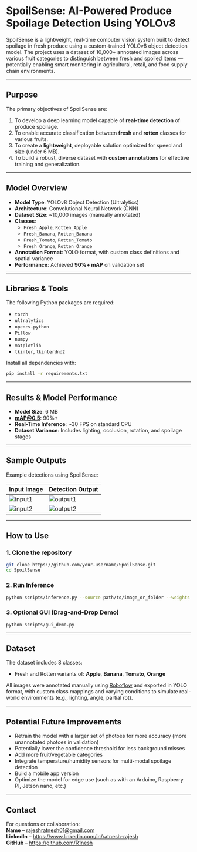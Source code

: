 # SpoilSense: AI-Powered Produce Spoilage Detection Using YOLOv8

SpoilSense is a lightweight, real-time computer vision system built to detect spoilage in fresh produce using a custom-trained YOLOv8 object detection model. The project uses a dataset of 10,000+ annotated images across various fruit categories to distinguish between fresh and spoiled items — potentially enabling smart monitoring in agricultural, retail, and food supply chain environments.

---

## Purpose

The primary objectives of SpoilSense are:

1. To develop a deep learning model capable of **real-time detection** of produce spoilage.
2. To enable accurate classification between **fresh** and **rotten** classes for various fruits.
3. To create a **lightweight**, deployable solution optimized for speed and size (under 6 MB).
4. To build a robust, diverse dataset with **custom annotations** for effective training and generalization.

---

## Model Overview

- **Model Type**: YOLOv8 Object Detection (Ultralytics)
- **Architecture**: Convolutional Neural Network (CNN)
- **Dataset Size**: ~10,000 images (manually annotated)
- **Classes**:
  - `Fresh_Apple`, `Rotten_Apple`
  - `Fresh_Banana`, `Rotten_Banana`
  - `Fresh_Tomato`, `Rotten_Tomato`
  - `Fresh_Orange`, `Rotten_Orange`
- **Annotation Format**: YOLO format, with custom class definitions and spatial variance
- **Performance**: Achieved **90%+ mAP** on validation set

---

## Libraries & Tools

The following Python packages are required:

- `torch`  
- `ultralytics` 
- `opencv-python`
- `Pillow` 
- `numpy` 
- `matplotlib` 
- `tkinter`, `tkinterdnd2`

Install all dependencies with:

```bash
pip install -r requirements.txt
```

---

## Results & Model Performance

- **Model Size**: 6 MB  
- **mAP@0.5**: 90%+  
- **Real-Time Inference**: ~30 FPS on standard CPU  
- **Dataset Variance**: Includes lighting, occlusion, rotation, and spoilage stages  

---

## Sample Outputs

Example detections using SpoilSense:

| Input Image | Detection Output |
|-------------|------------------|
| ![input1](assets/example_outputs/input1.jpg) | ![output1](assets/example_outputs/output1.jpg) |
| ![input2](assets/example_outputs/input2.jpg) | ![output2](assets/example_outputs/output2.jpg) |

---

## How to Use

### 1. **Clone the repository**
```bash
git clone https://github.com/your-username/SpoilSense.git
cd SpoilSense
```

### 2. **Run Inference**
```bash
python scripts/inference.py --source path/to/image_or_folder --weights model/best.pt
```

### 3. **Optional GUI (Drag-and-Drop Demo)**
```bash
python scripts/gui_demo.py
```

---

## Dataset

The dataset includes 8 classes:
- Fresh and Rotten variants of: **Apple**, **Banana**, **Tomato**, **Orange**

All images were annotated manually using [Roboflow](https://roboflow.com) and exported in YOLO format, with custom class mappings and varying conditions to simulate real-world environments (e.g., lighting, angle, partial rot).

---

## Potential Future Improvements

- Retrain the model with a larger set of photoes for more accuracy (more unannotated photoes in validation)
- Potentially lower the confidence threshold for less background misses
- Add more fruit/vegetable categories  
- Integrate temperature/humidity sensors for multi-modal spoilage detection  
- Build a mobile app version
- Optimize the model for edge use (such as with an Arduino, Raspberry PI, Jetson nano, etc.)

---

## Contact

For questions or collaboration:  
**Name** – rajeshratnesh01@gmail.com  
**LinkedIn** – https://www.linkedin.com/in/ratnesh-rajesh  
**GitHub** – https://github.com/R1nesh
